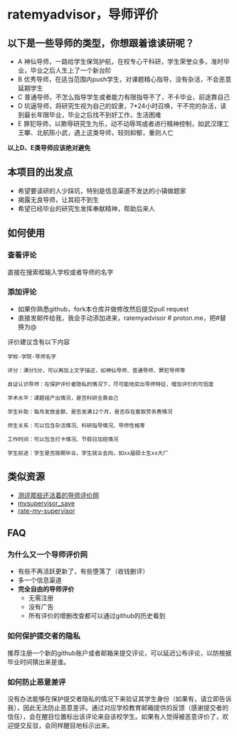# ratemyadvisor，导师评价


## 以下是一些导师的类型，你想跟着谁读研呢？
- A 神仙导师，一路给学生保驾护航，在校专心干科研，学生荣誉众多，准时毕业，毕业之后人生上了一个新台阶
- B 优秀导师，在适当范围内push学生，对课题精心指导，没有杂活，不会恶意延期学生
- C 普通导师，不怎么指导学生或者能力有限指导不了，不卡毕业，前途靠自己
- D 坑逼导师，将研究生视为自己的奴隶，7*24小时召唤，干不完的杂活，读到最长年限毕业，毕业之后找不到好工作，生活困难
- E 罪犯导师，以欺辱研究生为乐，动不动辱骂或者进行精神控制，如武汉理工王攀、北航陈小武，遇上这类导师，轻则抑郁，重则人亡

**以上D、E类导师应该绝对避免**

## 本项目的出发点
- 希望要读研的人少踩坑，特别是信息渠道不发达的小镇做题家
- 揭露无良导师，让其招不到生
- 希望已经毕业的研究生发挥奉献精神，帮助后来人


## 如何使用

### 查看评论
直接在搜索框输入学校或者导师的名字

### 添加评论
- 如果你熟悉github，fork本仓库并做修改然后提交pull request
- 直接发邮件给我，我会手动添加进来，ratemyadvisor # proton.me，把#替换为@

评价建议含有以下内容
```
学校-学院-导师名字

评分：满分5分，可以再加上文字描述，如神仙导师、普通导师、罪犯导师等

自证认识导师：在保护评价者隐私的情况下，尽可能地突出导师特征，增加评价的可信度

学术水平：课题组产出情况，是否科研全靠自己

学生补助：每月发放金额、是否发满12个月，是否存在套取劳务费情况

师生关系：可以包含杂活情况、科研指导情况、导师性格等

工作时间：可以包含打卡情况、节假日加班情况

学生前途：学生是否按期毕业，学生就业去向，如xx届硕士生xx大厂
```

## 类似资源
- [测评那些还活着的导师评价网](https://zhuanlan.zhihu.com/p/514592085)
- [mysupervisor_save](https://github.com/wangzhiye-tiancai/mysupervisor_save)
- [rate-my-supervisor](https://github.com/apachecn/rate-my-supervisor)

## FAQ
### 为什么又一个导师评价网
- 有些不再活跃更新了，有些堕落了（收钱删评）
- 多一个信息渠道
- **完全自由的导师评价**
    - 无需注册
    - 没有广告
    - 所有评价的增删改查都可以通过github的历史看到

### 如何保护提交者的隐私
推荐注册一个新的github账户或者邮箱来提交评论，可以延迟公布评论，以防根据毕业时间猜出来是谁。

### 如何防止恶意差评
没有办法能够在保护提交者隐私的情况下来验证其学生身份（如果有，请立即告诉我），因此无法防止恶意差评。通过对应学校教育邮箱提供的反馈（感谢提交者的信任），会在醒目位置标出该评论来自该校学生。如果有人觉得被恶意评价了，欢迎提交反驳，会同样醒目地标示出来。


